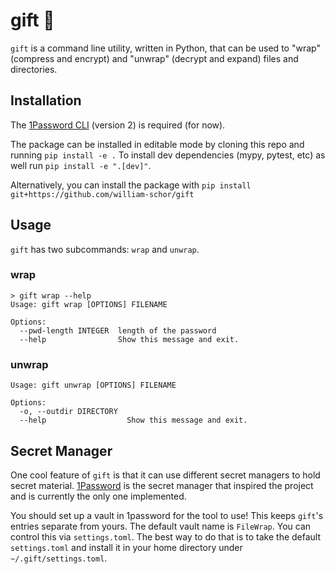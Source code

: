 # gift 🎁

`gift` is a command line utility, written in Python, that can be used to "wrap" (compress and encrypt) and "unwrap" (decrypt and expand) files and directories. 

## Installation

The [1Password CLI](https://developer.1password.com) (version 2) is required (for now).

The package can be installed in editable mode by cloning this repo and running `pip install -e .`
To install dev dependencies (mypy, pytest, etc) as well run `pip install -e ".[dev]"`.

Alternatively, you can install the package with `pip install git+https://github.com/william-schor/gift`


## Usage

`gift` has two subcommands: `wrap` and `unwrap`.

### wrap
```
> gift wrap --help
Usage: gift wrap [OPTIONS] FILENAME

Options:
  --pwd-length INTEGER  length of the password
  --help                Show this message and exit.
```

### unwrap

```
Usage: gift unwrap [OPTIONS] FILENAME

Options:
  -o, --outdir DIRECTORY
  --help                  Show this message and exit.
```

## Secret Manager

One cool feature of `gift` is that it can use different secret managers to hold secret material. [1Password](https://1password.com) is the secret manager that inspired the project and is currently the only one implemented.

You should set up a vault in 1password for the tool to use! This keeps `gift`'s entries separate from yours. The default vault name is `FileWrap`. You can control
this via `settings.toml`. The best way to do that is to take the default `settings.toml` and install it in your home directory under `~/.gift/settings.toml`.
